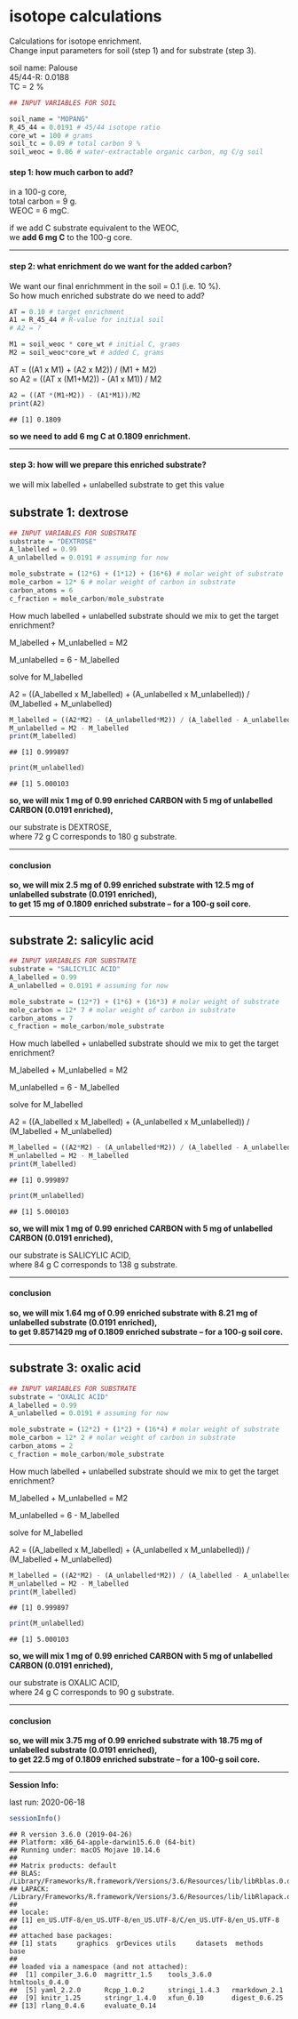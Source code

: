 isotope calculations
================

Calculations for isotope enrichment.  
Change input parameters for soil (step 1) and for substrate (step 3).

soil name: Palouse  
45/44-R: 0.0188  
TC = 2 %

``` r
## INPUT VARIABLES FOR SOIL 

soil_name = "MOPANG"
R_45_44 = 0.0191 # 45/44 isotope ratio
core_wt = 100 # grams
soil_tc = 0.09 # total carbon 9 %
soil_weoc = 0.06 # water-extractable organic carbon, mg C/g soil
```

#### step 1: how much carbon to add?

in a 100-g core,  
total carbon = 9 g.  
WEOC = 6 mgC.

if we add C substrate equivalent to the WEOC,  
we **add 6 mg C** to the 100-g core.

-----

#### step 2: what enrichment do we want for the added carbon?

We want our final enrichmment in the soil = 0.1 (i.e. 10 %).  
So how much enriched substrate do we need to add?

``` r
AT = 0.10 # target enrichment
A1 = R_45_44 # R-value for initial soil
# A2 = ?

M1 = soil_weoc * core_wt # initial C, grams
M2 = soil_weoc*core_wt # added C, grams
```

AT = ((A1 x M1) + (A2 x M2)) / (M1 + M2)  
so A2 = ((AT x (M1+M2)) - (A1 x M1)) / M2

``` r
A2 = ((AT *(M1+M2)) - (A1*M1))/M2
print(A2)
```

    ## [1] 0.1809

**so we need to add 6 mg C at 0.1809 enrichment.**

-----

#### step 3: how will we prepare this enriched substrate?

we will mix labelled + unlabelled substrate to get this value

## substrate 1: dextrose

``` r
## INPUT VARIABLES FOR SUBSTRATE
substrate = "DEXTROSE"
A_labelled = 0.99
A_unlabelled = 0.0191 # assuming for now

mole_substrate = (12*6) + (1*12) + (16*6) # molar weight of substrate
mole_carbon = 12* 6 # molar weight of carbon in substrate
carbon_atoms = 6
c_fraction = mole_carbon/mole_substrate
```

How much labelled + unlabelled substrate should we mix to get the target
enrichment?

M\_labelled + M\_unlabelled = M2

M\_unlabelled = 6 - M\_labelled

solve for M\_labelled

A2 = ((A\_labelled x M\_labelled) + (A\_unlabelled x M\_unlabelled)) /
(M\_labelled + M\_unlabelled)

``` r
M_labelled = ((A2*M2) - (A_unlabelled*M2)) / (A_labelled - A_unlabelled)
M_unlabelled = M2 - M_labelled
print(M_labelled)
```

    ## [1] 0.999897

``` r
print(M_unlabelled)
```

    ## [1] 5.000103

**so, we will mix 1 mg of 0.99 enriched CARBON with 5 mg of unlabelled
CARBON (0.0191 enriched),**

our substrate is DEXTROSE,  
where 72 g C corresponds to 180 g substrate.

-----

#### conclusion

**so, we will mix 2.5 mg of 0.99 enriched substrate with 12.5 mg of
unlabelled substrate (0.0191 enriched),**  
**to get 15 mg of 0.1809 enriched substrate – for a 100-g soil core.**

-----

## substrate 2: salicylic acid

``` r
## INPUT VARIABLES FOR SUBSTRATE
substrate = "SALICYLIC ACID"
A_labelled = 0.99
A_unlabelled = 0.0191 # assuming for now

mole_substrate = (12*7) + (1*6) + (16*3) # molar weight of substrate
mole_carbon = 12* 7 # molar weight of carbon in substrate
carbon_atoms = 7
c_fraction = mole_carbon/mole_substrate
```

How much labelled + unlabelled substrate should we mix to get the target
enrichment?

M\_labelled + M\_unlabelled = M2

M\_unlabelled = 6 - M\_labelled

solve for M\_labelled

A2 = ((A\_labelled x M\_labelled) + (A\_unlabelled x M\_unlabelled)) /
(M\_labelled + M\_unlabelled)

``` r
M_labelled = ((A2*M2) - (A_unlabelled*M2)) / (A_labelled - A_unlabelled)
M_unlabelled = M2 - M_labelled
print(M_labelled)
```

    ## [1] 0.999897

``` r
print(M_unlabelled)
```

    ## [1] 5.000103

**so, we will mix 1 mg of 0.99 enriched CARBON with 5 mg of unlabelled
CARBON (0.0191 enriched),**

our substrate is SALICYLIC ACID,  
where 84 g C corresponds to 138 g substrate.

-----

#### conclusion

**so, we will mix 1.64 mg of 0.99 enriched substrate with 8.21 mg of
unlabelled substrate (0.0191 enriched),**  
**to get 9.8571429 mg of 0.1809 enriched substrate – for a 100-g soil
core.**

-----

## substrate 3: oxalic acid

``` r
## INPUT VARIABLES FOR SUBSTRATE
substrate = "OXALIC ACID"
A_labelled = 0.99
A_unlabelled = 0.0191 # assuming for now

mole_substrate = (12*2) + (1*2) + (16*4) # molar weight of substrate
mole_carbon = 12* 2 # molar weight of carbon in substrate
carbon_atoms = 2
c_fraction = mole_carbon/mole_substrate
```

How much labelled + unlabelled substrate should we mix to get the target
enrichment?

M\_labelled + M\_unlabelled = M2

M\_unlabelled = 6 - M\_labelled

solve for M\_labelled

A2 = ((A\_labelled x M\_labelled) + (A\_unlabelled x M\_unlabelled)) /
(M\_labelled + M\_unlabelled)

``` r
M_labelled = ((A2*M2) - (A_unlabelled*M2)) / (A_labelled - A_unlabelled)
M_unlabelled = M2 - M_labelled
print(M_labelled)
```

    ## [1] 0.999897

``` r
print(M_unlabelled)
```

    ## [1] 5.000103

**so, we will mix 1 mg of 0.99 enriched CARBON with 5 mg of unlabelled
CARBON (0.0191 enriched),**

our substrate is OXALIC ACID,  
where 24 g C corresponds to 90 g substrate.

-----

#### conclusion

**so, we will mix 3.75 mg of 0.99 enriched substrate with 18.75 mg of
unlabelled substrate (0.0191 enriched),**  
**to get 22.5 mg of 0.1809 enriched substrate – for a 100-g soil core.**

-----

**Session Info:**

last run: 2020-06-18

``` r
sessionInfo()
```

    ## R version 3.6.0 (2019-04-26)
    ## Platform: x86_64-apple-darwin15.6.0 (64-bit)
    ## Running under: macOS Mojave 10.14.6
    ## 
    ## Matrix products: default
    ## BLAS:   /Library/Frameworks/R.framework/Versions/3.6/Resources/lib/libRblas.0.dylib
    ## LAPACK: /Library/Frameworks/R.framework/Versions/3.6/Resources/lib/libRlapack.dylib
    ## 
    ## locale:
    ## [1] en_US.UTF-8/en_US.UTF-8/en_US.UTF-8/C/en_US.UTF-8/en_US.UTF-8
    ## 
    ## attached base packages:
    ## [1] stats     graphics  grDevices utils     datasets  methods   base     
    ## 
    ## loaded via a namespace (and not attached):
    ##  [1] compiler_3.6.0  magrittr_1.5    tools_3.6.0     htmltools_0.4.0
    ##  [5] yaml_2.2.0      Rcpp_1.0.2      stringi_1.4.3   rmarkdown_2.1  
    ##  [9] knitr_1.25      stringr_1.4.0   xfun_0.10       digest_0.6.25  
    ## [13] rlang_0.4.6     evaluate_0.14
